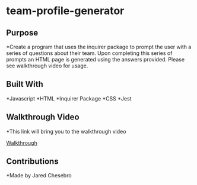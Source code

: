 # team-profile-generator

## Purpose

*Create a program that uses the inquirer package to prompt the user with a series of questions about their team. Upon completing this series of prompts an HTML page is generated using the answers provided. Please see walkthrough video for usage.

## Built With

*Javascript
*HTML
*Inquirer Package
*CSS
*Jest

## Walkthrough Video

*This link will bring you to the walkthrough video

[Walkthrough](https://watch.screencastify.com/v/523FAWIWa84OfKx89Jhx) 


## Contributions

*Made by Jared Chesebro
